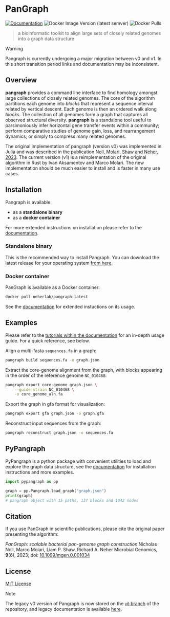 # PanGraph

[![Documentation](https://img.shields.io/badge/Documentation-Link-blue.svg)](https://docs.pangraph.org/)
![Docker Image Version (latest semver)](https://img.shields.io/docker/v/neherlab/pangraph?label=docker)
![Docker Pulls](https://img.shields.io/docker/pulls/neherlab/pangraph)

> a bioinformatic toolkit to align large sets of closely related genomes into a graph data structure

> [!WARNING]
> Pangraph is currently undergoing a major migration between v0 and v1. In this short transition period links and documentation may be inconsistent.

## Overview

**pangraph** provides a command line interface to find homology amongst large collections of closely related genomes.
The core of the algorithm partitions each genome into _blocks_ that represent a sequence interval related by vertical descent.
Each genome is then an ordered walk along _blocks_. The collection of all genomes form a graph that captures all observed structural diversity.
**pangraph** is a standalone tool useful to parsimoniously infer horizontal gene transfer events within a community; perform comparative studies of genome gain, loss, and rearrangement dynamics; or simply to compress many related genomes.

The original implementation of pangraph (version v0) was implemented in Julia and was described in the publication [Noll, Molari, Shaw and Neher, 2023](https://www.microbiologyresearch.org/content/journal/mgen/10.1099/mgen.0.001034).
The current version (v1) is a reimplementation of the original algorithm in Rust by Ivan Aksamentov and Marco Molari.
The new implementation should be much easier to install and is faster in many use cases.

## Installation

Pangraph is available:
- as a **standalone binary**
- as a **docker container**

For more extended instructions on installation please refer to the [documentation](https://docs.pangraph.org/category/installation).

### Standalone binary

This is the recommended way to install Pangraph. You can download the latest release for your operating system [from here](https://docs.pangraph.org/installation/standalone).

### Docker container

PanGraph is available as a Docker container:

```bash
docker pull neherlab/pangraph:latest
```

See the [documentation](https://docs.pangraph.org/installation/with-docker) for extended instuctions on its usage.


## Examples

Please refer to the [tutorials within the documentation](https://docs.pangraph.org/category/tutorial) for an in-depth usage guide.
For a quick reference, see below.

Align a multi-fasta `sequences.fa` in a graph:
```bash
pangraph build sequences.fa -o graph.json
```

Extract the core-genome alignment from the graph, with blocks appearing in the order of the reference genome `NC_010468`:
```bash
pangraph export core-genome graph.json \
    --guide-strain NC_010468 \
    -o core_genome_aln.fa
```

Export the graph in gfa format for visualization:
```bash
pangraph export gfa graph.json -o graph.gfa
```

Reconstruct input sequences from the graph:
```bash
pangraph reconstruct graph.json -o sequences.fa
```

## PyPangraph

PyPangraph is a python package with convenient utilities to load and explore the graph data structure, see the [documentation](https://docs.pangraph.org/pypangraph/about-pypangraph) for installation instructions and more examples.

```python
import pypangraph as pp

graph = pp.Pangraph.load_graph("graph.json")
print(graph)
# pangraph object with 15 paths, 137 blocks and 1042 nodes
```


## Citation
If you use PanGraph in scientific publications, please cite the original paper presenting the algorithm:

*PanGraph: scalable bacterial pan-genome graph construction*
Nicholas Noll, Marco Molari, Liam P. Shaw, Richard A. Neher
Microbial Genomics, **9**(6), 2023; doi: [10.1099/mgen.0.001034](https://doi.org/10.1099/mgen.0.001034)


## License

[MIT License](LICENSE)

> [!NOTE]
> The legacy v0 version of Pangraph is now stored on the [`v0` branch](https://github.com/neherlab/pangraph/tree/v0) of the repository, and legacy documentation is available [here](https://v0.docs.pangraph.org/).